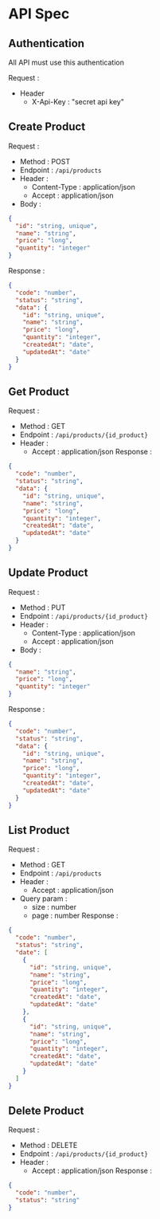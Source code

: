 # API Spec

## Authentication

All API must use this authentication

Request :
- Header
  - X-Api-Key : "secret api key"

## Create Product
Request :
- Method : POST
- Endpoint : `/api/products`
- Header : 
    - Content-Type : application/json
    - Accept : application/json
- Body : 
```json
{
  "id": "string, unique",
  "name": "string",
  "price": "long",
  "quantity": "integer"
}
```
Response : 
```json
{
  "code": "number",
  "status": "string",
  "data": {
    "id": "string, unique",
    "name": "string",
    "price": "long",
    "quantity": "integer",
    "createdAt": "date",
    "updatedAt": "date"
  }
}
```

## Get Product
Request :
- Method : GET
- Endpoint : `/api/products/{id_product}`
- Header :
    - Accept : application/json
Response :
```json
{
  "code": "number",
  "status": "string",
  "data": {
    "id": "string, unique",
    "name": "string",
    "price": "long",
    "quantity": "integer",
    "createdAt": "date",
    "updatedAt": "date"
  }
}
```
## Update Product
Request :
- Method : PUT
- Endpoint : `/api/products/{id_product}`
- Header :
    - Content-Type : application/json
    - Accept : application/json
- Body :
```json
{
  "name": "string",
  "price": "long",
  "quantity": "integer"
}
```
Response :
```json
{
  "code": "number",
  "status": "string",
  "data": {
    "id": "string, unique",
    "name": "string",
    "price": "long",
    "quantity": "integer",
    "createdAt": "date",
    "updatedAt": "date"
  }
}
```

## List Product
Request :
- Method : GET
- Endpoint : `/api/products`
- Header :
    - Accept : application/json
- Query param : 
  - size : number
  - page : number
Response :
```json
{
  "code": "number",
  "status": "string",
  "date": [
    {
      "id": "string, unique",
      "name": "string",
      "price": "long",
      "quantity": "integer",
      "createdAt": "date",
      "updatedAt": "date"
    },
    {
      "id": "string, unique",
      "name": "string",
      "price": "long",
      "quantity": "integer",
      "createdAt": "date",
      "updatedAt": "date"
    }
  ]
}
```

## Delete Product
Request :
- Method : DELETE
- Endpoint : `/api/products/{id_product}`
- Header :
    - Accept : application/json
Response :
```json
{
  "code": "number",
  "status": "string"
}
```
